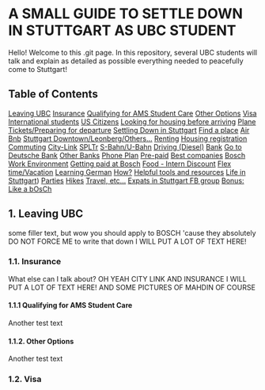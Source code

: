 <!-- toc -->
# A SMALL GUIDE TO SETTLE DOWN IN STUTTGART AS UBC STUDENT

Hello! Welcome to this .git page. In this repository, several UBC students will talk and explain as detailed as possible everything needed 
to peacefully come to Stuttgart! 

## Table of Contents  
[Leaving UBC](#leaving_ubc)
[Insurance](#insurance)
[Qualifying for AMS Student Care](#AMS_student_care)
[Other Options](#leaving_ubc_else)
[Visa](#visa)
[International students](#international_visa)
[US Citizens](#us_citizens)
[Looking for housing before arriving](#looking_for_house)
[Plane Tickets/Preparing for departure](#plane_tickets)
[Settling Down in Stuttgart](#settling_stuttgart)
[Find a place](#find_place)
[Air Bnb](#air_bnb)
[Stuttgart Downtown/Leonberg/Others…](#stuttgart_lonberg)
[Renting](#renting)
[Housing registration](#house_registration)
[Commuting](#commuting)
[City-Link](#city_link)
[SPLTr](#spltr)
[S-Bahn/U-Bahn](#s_bahn)
[Driving (Diesel)](#driving)
[Bank](#bank)
[Go to Deutsche Bank](#bank_2)
[Other Banks](#other_banks)
[Phone Plan](#phoneplan)
[Pre-paid](#pre_paid)
[Best companies](#best_companies)
[Bosch Work Environment](#work_environment)
[Getting paid at Bosch](#get_paid)
[Food - Intern Discount](#food)
[Flex time/Vacation](#flex_time)
[Learning German](#learning_german)
[How?](#leaning_german_how)
[Helpful tools and resources](#tools_and_resources)
[Life in Stuttgart](#life_in_stuttgart))
[Parties](#parties)
[Hikes](#hikes)
[Travel, etc…](#travels)
[Expats in Stuttgart FB group](#expact_stuttgart)
[Bonus: Like a bOsCh](#bonus)

<a name = "leaving_ubc"/> 

## 1. Leaving UBC

some filler text, but wow you should apply to BOSCH 'cause they absolutely DO NOT FORCE ME to write that down
 I WILL PUT A LOT OF TEXT HERE!
 
<a name = "insurance"/> 
  
  ### 1.1. Insurance

What else can I talk about? OH YEAH CITY LINK AND INSURANCE
I WILL PUT A LOT OF TEXT HERE! AND SOME PICTURES OF MAHDIN OF COURSE

<a name = "AMS_student_care/">
  
  #### 1.1.1 Qualifying for AMS Student Care
  
Another test text

<a name = "leaving_ubc_else/">
  
  #### 1.1.2. Other Options
  
Another test text

<a name = "visa/">
  
  ### 1.2. Visa


